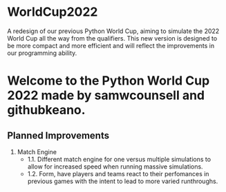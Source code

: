# WorldCup2022
A redesign of our previous Python World Cup, aiming to simulate the 2022 World Cup all the way from the qualifiers. This new version is designed to be more compact and more efficient and will reflect the improvements in our programming ability.

# Welcome to the Python World Cup 2022 made by samwcounsell and githubkeano.

## Planned Improvements
1. Match Engine
   - 1.1. Different match engine for one versus multiple simulations to allow for increased speed when running massive simulations.
   - 1.2. Form, have players and teams react to their perfomances in previous games with the intent to lead to more varied runthroughs.
